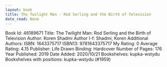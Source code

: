 ```yaml
---
layout: book
title: The Twilight Man - Rod Serling and the Birth of Television
date_read: None
---
```


Book Id: 46189671
Title: The Twilight Man: Rod Serling and the Birth of Television
Author: Koren Shadmi
Author l-f: Shadmi, Koren
Additional Authors: 
ISBN: 1643375717
ISBN13: 9781643375717
My Rating: 0
Average Rating: 4.15
Publisher: Life Drawn
Binding: Hardcover
Number of Pages: 176
Year Published: 2019
Date Added: 2020/10/21
Bookshelves: kupka-wstydu
Bookshelves with positions: kupka-wstydu (#1959)

